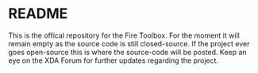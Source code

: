 # README #

This is the offical repository for the Fire Toolbox. For the moment it will remain empty as the source code is still closed-source. If the project ever goes open-source this is where the source-code will be posted. Keep an eye on the XDA Forum for further updates regarding the project. 